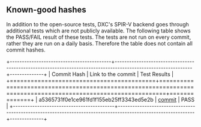 ## Known-good hashes

In addition to the open-source tests, DXC's SPIR-V backend goes through additional tests which are not publicly available. The following table shows the PASS/FAIL result of these tests. The tests are not run on every commit, rather they are run on a daily basis. Therefore the table does not contain all commit hashes.

+------------------------------------------+--------------------------------------------------------------------------------------------------------------+--------------+
| Commit Hash                              | Link to the commit                                                                                           | Test Results |
+==========================================+==============================================================================================================+==============+
| a5365731f0e1ce961fd1f155eb25ff3343ed5e2b | [commit](https://github.com/microsoft/DirectXShaderCompiler/commit/a5365731f0e1ce961fd1f155eb25ff3343ed5e2b) |     PASS     |
+------------------------------------------+--------------------------------------------------------------------------------------------------------------+--------------+
